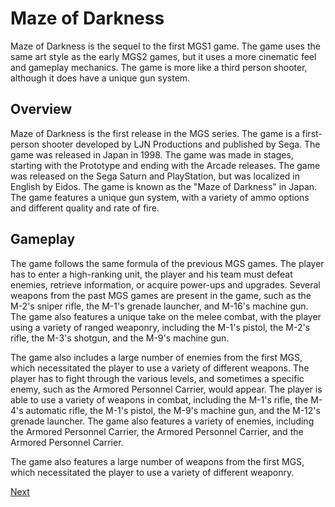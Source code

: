 # Maze of Darkness

Maze of Darkness is the sequel to the first MGS1 game. The game uses the same art style as the early MGS2 games, but it uses a more cinematic feel and gameplay mechanics. The game is more like a third person shooter, although it does have a unique gun system.

## Overview



Maze of Darkness is the first release in the MGS series. The game is a first-person shooter developed by LJN Productions and published by Sega. The game was released in Japan in 1998. The game was made in stages, starting with the Prototype and ending with the Arcade releases. The game was released on the Sega Saturn and PlayStation, but was localized in English by Eidos. The game is known as the "Maze of Darkness" in Japan. The game features a unique gun system, with a variety of ammo options and different quality and rate of fire.

## Gameplay



The game follows the same formula of the previous MGS games. The player has to enter a high-ranking unit, the player and his team must defeat enemies, retrieve information, or acquire power-ups and upgrades. Several weapons from the past MGS games are present in the game, such as the M-2's sniper rifle, the M-1's grenade launcher, and M-16's machine gun. The game also features a unique take on the melee combat, with the player using a variety of ranged weaponry, including the M-1's pistol, the M-2's rifle, the M-3's shotgun, and the M-9's machine gun.

The game also includes a large number of enemies from the first MGS, which necessitated the player to use a variety of different weapons. The player has to fight through the various levels, and sometimes a specific enemy, such as the Armored Personnel Carrier, would appear. The player is able to use a variety of weapons in combat, including the M-1's rifle, the M-4's automatic rifle, the M-1's pistol, the M-9's machine gun, and the M-12's grenade launcher. The game also features a variety of enemies, including the Armored Personnel Carrier, the Armored Personnel Carrier, and the Armored Personnel Carrier.

The game also features a large number of weapons from the first MGS, which necessitated the player to use a variety of different weaponry.

[Next](362.md)